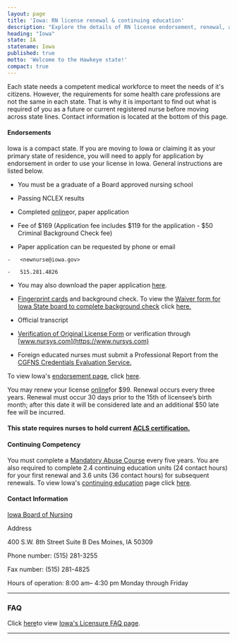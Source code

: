 ```yaml
---
layout: page
title: 'Iowa: RN license renewal & continuing education'
description: "Explore the details of RN license endorsement, renewal, and continuing education in Iowa. Enhance your nursing skills."
heading: "Iowa"
state: IA
statename: Iowa
published: true
motto: 'Welcome to the Hawkeye state!'
compact: true
---
```


Each state needs a competent medical workforce to meet the needs of it's
citizens. However, the requirements for some health care professions are
not the same in each state. That is why it is important to find out what
is required of you as a future or current registered nurse before moving
across state lines. Contact information is located at the bottom of this
page.

#### Endorsements

Iowa is a compact state. If you are moving to Iowa or claiming it as
your primary state of residence, you will need to apply for application
by endorsement in order to use your license in Iowa. General
instructions are listed below.

-   You must be a graduate of a Board approved nursing school

-   Passing NCLEX results

-   Completed
    [online](https://eservices.iowa.gov/PublicPortal/Iowa/IBON/common/index.jsp)or,
    paper application

  -   Fee of \$169 (Application fee includes \$119 for the application
    - \$50 Criminal Background Check fee)

  -   Paper application can be requested by phone or email

    -   <newnurse@iowa.gov>

    -   515.281.4826

  -   You may also download the paper application
        [here](https://nursing.iowa.gov/sites/default/files/media/Endorsement%20Form%2011%202014.pdf).

-   [Fingerprint
    cards](https://nursing.iowa.gov/sites/default/files/fingerprint_card_instructions_03_27_18.pdf)
    and background check. To view the [Waiver form for Iowa State board
    to complete background
    check](https://nursing.iowa.gov/sites/default/files/documents/2018/02/criminal-history-waiver-12-17.pdf)
    click
    [here.](https://nursing.iowa.gov/sites/default/files/documents/2018/02/criminal-history-waiver-12-17.pdf)

-   Official transcript

-   [Verification of Original License
    Form](https://nursing.iowa.gov/sites/default/files/documents/2018/06/verification_of_original_license_2018_06_15.pdf)
    or verification through [www.nursys.com](https://www.nursys.com)

-   Foreign educated nurses must submit a Professional Report from the
    [CGFNS Credentials Evaluation
    Service.](https://www.cgfns.org/services/ces-academic-report/)

To view Iowa's [endorsement
page](https://nursing.iowa.gov/licensure/endorsement-licensure-another-state),
click
[here](https://nursing.iowa.gov/licensure/endorsement-licensure-another-state).

You may renew your license
[online](https://eservices.iowa.gov/PublicPortal/Iowa/IBON/common/index.jsp)for
\$99. Renewal occurs every three years. Renewal must occur 30 days prior
to the 15th of licensee’s birth month; after this date it will be
considered late and an additional \$50 late fee will be incurred.

#### This state requires nurses to hold current [ACLS certification.](https://www.acls.net/iowa-acls-pals-bls.htm)

#### Continuing Competency

You must complete a [Mandatory Abuse
Course](https://nursing.iowa.gov/licensure/mandatory-reporters-child-and-adult-abuse-required-course)
every five years. You are also required to complete 2.4 continuing
education units (24 contact hours) for your first renewal and 3.6 units
(36 contact hours) for subsequent renewals. To view Iowa's [continuing
education](https://nursing.iowa.gov/continuing-education) page click
[here](https://nursing.iowa.gov/continuing-education).

#### Contact Information

[Iowa Board of Nursing](https://nursing.iowa.gov/whats-new)

Address

400 S.W. 8th Street
Suite B
Des Moines, IA 50309

Phone number: (515) 281-3255

Fax number: (515) 281-4825

Hours of operation: 8:00 am– 4:30 pm Monday through Friday

* * * * *

### FAQ

Click [here](https://nursing.iowa.gov/licensure/licensure-faq)to view
[Iowa's Licensure FAQ
page](https://nursing.iowa.gov/licensure/licensure-faq).

* * * * *
